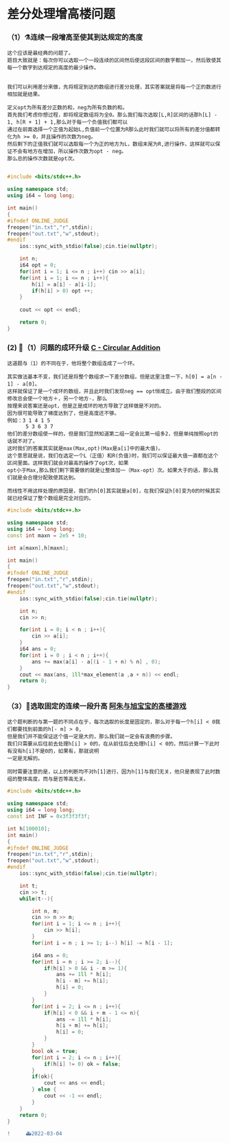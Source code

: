 # 差分处理增高楼问题


### （1）⚗️连续一段增高至使其到达规定的高度

    这个应该是最经典的问题了。
    题目大致就是：每次你可以选取一个一段连续的区间然后使这段区间的数字都加一，然后致使其每一个数字到达规定的高度的最少操作。  


    我们可以利用差分来做，先将规定到达的数组进行差分处理，其实答案就是将每一个正的数进行相加就是结果。
    
    定义opt为所有差分正数的和，neg为所有负数的和。
    首先我们考虑你想过程，即将规定数组将为全0。那么我们每次选取[L,R]区间的话那h[L] - 1, h[R + 1] + 1,那么对于每一个负值我们都可以
    通过在前面选择一个正值为起始L,负值前一个位置为R那么此时我们就可以将所有的差分值都转化为h >= 0，并且操作的次数为neg。
    然后剩下的正值我们就可以选取每一个为正的地方为L，数组末尾为R,进行操作，这样就可以保证不会有地方在增加，所以操作次数为opt - neg。
    那么总的操作次数就是opt次。

```C++

#include <bits/stdc++.h>

using namespace std;
using i64 = long long;

int main()
{
#ifndef ONLINE_JUDGE
freopen("in.txt","r",stdin);
freopen("out.txt","w",stdout);
#endif
    ios::sync_with_stdio(false);cin.tie(nullptr);

    int n;
    i64 opt = 0;
    for(int i = 1; i <= n ; i++) cin >> a[i];
    for(int i = 1; i <= n ; i++){
        h[i] = a[i] - a[i-1];
        if(h[i] > 0) opt ++;
    }
    
    cout << opt << endl;

    return 0;
}
```

###  (2)  🏹（1）问题的成环升级  [C - Circular Addition](https://atcoder.jp/contests/arc136/tasks/arc136_c)

    这道题与（1）的不同在于，他将整个数组连成了一个环。
    
    其实做法基本不变，我们还是将整个数组求一下差分数组，但是这里注意一下，h[0] = a[n - 1] - a[0]。
    这样就保证了是一个成环的数组，并且此时我们发现neg == opt恒成立。由于我们整段的区间修改总会使一个地方＋，另一个地方-，那么
    按理来说答案还是opt，但是正是成环的地方导致了这样做是不对的。
    因为很可能导致了梯度达到了，但是高度还不够。
    例如：3 1 4 1 5
          5 3 6 3 7
    他们的差分数组使一样的，但是我们显然知道第二组一定会比第一组多2，但是单纯按照opt的话就不对了。
    这时我们的答案其实就是max(Max,opt)(Max是a[i]中的最大值)。
    这个意思就是说，我们在选定一个L（正值）和R(负值)时，我们可以保证最大值一直都在这个区间里面。这样我们就会对最高的操作了opt次，如果
    opt小于Max,那么我们剩下需要做的就是让整体加一（Max-opt）次。如果大于的话，那么我们就是会合理分配致使其达到。
    
    而线性不用这样处理的原因是，我们的h[0]其实就是a[0]，在我们保证h[0]变为0的时候其实就已经保证了整个数组是完全对应的。

```C++
#include <bits/stdc++.h>

using namespace std;
using i64 = long long;
const int maxn = 2e5 + 10;

int a[maxn],h[maxn];

int main()
{
#ifndef ONLINE_JUDGE
freopen("in.txt","r",stdin);
freopen("out.txt","w",stdout);
#endif
    ios::sync_with_stdio(false);cin.tie(nullptr);

    int n;
    cin >> n;

    for(int i = 0; i < n ; i++){
        cin >> a[i];
    }
    i64 ans = 0;
    for(int i = 0 ; i < n ; i++){
        ans += max(a[i] - a[(i - 1 + n) % n] , 0);
    }
    cout << max(ans, 1ll*max_element(a ,a + n)) << endl;
    return 0;
}
```

###  （3）🚡选取固定的连续一段升高  [阿朱与旭宝宝的高楼游戏](http://acm.zzuli.edu.cn/problem.php?id=2900)

    这个题判断的与第一题的不同点在于，每次选取的长度是固定的，那么对于每一个h[i] < 0我们都要找到前面的h[- m] > 0,
    但是我们并不能保证这个值一定是大的，那么我们就一定会有浪费的步骤。
    我们只需要从后往前去处理h[i] > 0的，在从前往后去处理h[i] < 0的，然后计算一下此时有没有h[i]不是0的，如果有，那就说明
    一定是无解的。
    
    同时需要注意的是，以上的判断均不对h[1]进行，因为h[1]与我们无关，他只是表现了此时数组的整体高度，而与是否等高无关。

```C++
#include <bits/stdc++.h>

using namespace std;
using i64 = long long;
const int INF = 0x3f3f3f3f;

int h[100010];
int main()
{
#ifndef ONLINE_JUDGE
freopen("in.txt","r",stdin);
freopen("out.txt","w",stdout);
#endif
    ios::sync_with_stdio(false);cin.tie(nullptr);

    int t;
    cin >> t;
    while(t--){

        int n, m;
        cin >> n >> m;
        for(int i = 1; i <= n ; i++){
            cin >> h[i];
        }
        for(int i = n ; i >= 1; i--) h[i] -= h[i - 1];

        i64 ans = 0;
        for(int i = n ; i >= 2; i--){
            if(h[i] > 0 && i - m >= 1){
                ans += 1ll * h[i];
                h[i - m] += h[i];
                h[i] = 0;
            }
        }
        for(int i = 2; i <= n ; i++){
            if(h[i] < 0 && i + m - 1 <= n){
                ans -= 1ll * h[i];
                h[i + m] += h[i];
                h[i] = 0;
            }
        }
        bool ok = true;
        for(int i = 2; i <= n ; i++){
            if(h[i] != 0) ok = false;
        }
        if(ok){
            cout << ans << endl;
        } else {
            cout << -1 << endl;
        }
    }
    return 0;
}
```
      
```diff
!     🚑2022-03-04
```
    

